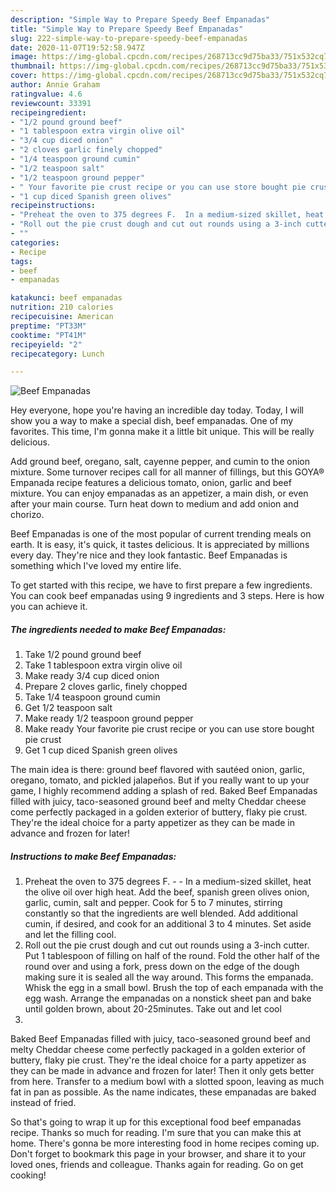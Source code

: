 ```yaml
---
description: "Simple Way to Prepare Speedy Beef Empanadas"
title: "Simple Way to Prepare Speedy Beef Empanadas"
slug: 222-simple-way-to-prepare-speedy-beef-empanadas
date: 2020-11-07T19:52:58.947Z
image: https://img-global.cpcdn.com/recipes/268713cc9d75ba33/751x532cq70/beef-empanadas-recipe-main-photo.jpg
thumbnail: https://img-global.cpcdn.com/recipes/268713cc9d75ba33/751x532cq70/beef-empanadas-recipe-main-photo.jpg
cover: https://img-global.cpcdn.com/recipes/268713cc9d75ba33/751x532cq70/beef-empanadas-recipe-main-photo.jpg
author: Annie Graham
ratingvalue: 4.6
reviewcount: 33391
recipeingredient:
- "1/2 pound ground beef"
- "1 tablespoon extra virgin olive oil"
- "3/4 cup diced onion"
- "2 cloves garlic finely chopped"
- "1/4 teaspoon ground cumin"
- "1/2 teaspoon salt"
- "1/2 teaspoon ground pepper"
- " Your favorite pie crust recipe or you can use store bought pie crust"
- "1 cup diced Spanish green olives"
recipeinstructions:
- "Preheat the oven to 375 degrees F.  In a medium-sized skillet, heat the olive oil over high heat. Add the beef, spanish green olives onion, garlic, cumin, salt and pepper. Cook for 5 to 7 minutes, stirring constantly so that the ingredients are well blended. Add additional cumin, if desired, and cook for an additional 3 to 4 minutes. Set aside and let the filling cool."
- "Roll out the pie crust dough and cut out rounds using a 3-inch cutter. Put 1 tablespoon of filling on half of the round. Fold the other half of the round over and using a fork, press down on the edge of the dough making sure it is sealed all the way around. This forms the empanada. Whisk the egg in a small bowl. Brush the top of each empanada with the egg wash. Arrange the empanadas on a nonstick sheet pan and bake until golden brown, about 20-25minutes. Take out and let cool"
- ""
categories:
- Recipe
tags:
- beef
- empanadas

katakunci: beef empanadas 
nutrition: 210 calories
recipecuisine: American
preptime: "PT33M"
cooktime: "PT41M"
recipeyield: "2"
recipecategory: Lunch

---
```



![Beef Empanadas](https://img-global.cpcdn.com/recipes/268713cc9d75ba33/751x532cq70/beef-empanadas-recipe-main-photo.jpg)

Hey everyone, hope you're having an incredible day today. Today, I will show you a way to make a special dish, beef empanadas. One of my favorites. This time, I'm gonna make it a little bit unique. This will be really delicious.

Add ground beef, oregano, salt, cayenne pepper, and cumin to the onion mixture. Some turnover recipes call for all manner of fillings, but this GOYA® Empanada recipe features a delicious tomato, onion, garlic and beef mixture. You can enjoy empanadas as an appetizer, a main dish, or even after your main course. Turn heat down to medium and add onion and chorizo.

Beef Empanadas is one of the most popular of current trending meals on earth. It is easy, it's quick, it tastes delicious. It is appreciated by millions every day. They're nice and they look fantastic. Beef Empanadas is something which I've loved my entire life.


To get started with this recipe, we have to first prepare a few ingredients. You can cook beef empanadas using 9 ingredients and 3 steps. Here is how you can achieve it.

<!--inarticleads1-->

##### The ingredients needed to make Beef Empanadas:

1. Take 1/2 pound ground beef
1. Take 1 tablespoon extra virgin olive oil
1. Make ready 3/4 cup diced onion
1. Prepare 2 cloves garlic, finely chopped
1. Take 1/4 teaspoon ground cumin
1. Get 1/2 teaspoon salt
1. Make ready 1/2 teaspoon ground pepper
1. Make ready  Your favorite pie crust recipe or you can use store bought pie crust
1. Get 1 cup diced Spanish green olives


The main idea is there: ground beef flavored with sautéed onion, garlic, oregano, tomato, and pickled jalapeños. But if you really want to up your game, I highly recommend adding a splash of red. Baked Beef Empanadas filled with juicy, taco-seasoned ground beef and melty Cheddar cheese come perfectly packaged in a golden exterior of buttery, flaky pie crust. They&#39;re the ideal choice for a party appetizer as they can be made in advance and frozen for later! 

<!--inarticleads2-->

##### Instructions to make Beef Empanadas:

1. Preheat the oven to 375 degrees F. -  - In a medium-sized skillet, heat the olive oil over high heat. Add the beef, spanish green olives onion, garlic, cumin, salt and pepper. Cook for 5 to 7 minutes, stirring constantly so that the ingredients are well blended. Add additional cumin, if desired, and cook for an additional 3 to 4 minutes. Set aside and let the filling cool.
1. Roll out the pie crust dough and cut out rounds using a 3-inch cutter. Put 1 tablespoon of filling on half of the round. Fold the other half of the round over and using a fork, press down on the edge of the dough making sure it is sealed all the way around. This forms the empanada. Whisk the egg in a small bowl. Brush the top of each empanada with the egg wash. Arrange the empanadas on a nonstick sheet pan and bake until golden brown, about 20-25minutes. Take out and let cool
1. 


Baked Beef Empanadas filled with juicy, taco-seasoned ground beef and melty Cheddar cheese come perfectly packaged in a golden exterior of buttery, flaky pie crust. They&#39;re the ideal choice for a party appetizer as they can be made in advance and frozen for later! Then it only gets better from here. Transfer to a medium bowl with a slotted spoon, leaving as much fat in pan as possible. As the name indicates, these empanadas are baked instead of fried. 

So that's going to wrap it up for this exceptional food beef empanadas recipe. Thanks so much for reading. I'm sure that you can make this at home. There's gonna be more interesting food in home recipes coming up. Don't forget to bookmark this page in your browser, and share it to your loved ones, friends and colleague. Thanks again for reading. Go on get cooking!
